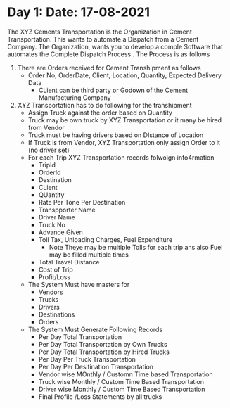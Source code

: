 # Day 1: Date: 17-08-2021
The XYZ Cements Transportation is the Organization in Cement Transportation.  This wants to automate a Dispatch from a Cement Company. The Organization, wants you to develop a comple Software that automates the Complete Dispatch Process . The Process is as follows
1. There are Orders received for Cement Transhipment as follows
    - Order No, OrderDate, Client, Location, Quantity, Expected Delivery Data
        - CLient can be third party or Godown of the Cement Manufacturing Company
2. XYZ Transportation has to do following for the transhipment
    - Assign Truck against the order based on Quantity
    - Truck may be own truck by XYZ Transportation or it many be hired from Vendor
    - Truck must be having drivers based on DIstance of Location
    - If Truck is from Vendor, XYZ Transportation only assign Order to it (no driver set)
    - For each Trip XYZ Transportation records folwoign info4rmation
        - TripId
        - OrderId
        - Destination
        - CLient
        - QUantity
        - Rate Per Tone Per Destination
        - Transpporter Name
        - Driver Name
        - Truck No
        - Advance Given
        - Toll Tax, Unloading Charges, Fuel Expenditure
            - Note Theye may be multiple Tolls for each trip ans also Fuel may be filled multiple times
        - Total Travel Distance
        - Cost of Trip
        - Profit/Loss
    - The System Must have masters for
        - Vendors
        - Trucks
        - Drivers
        - Destinations
        - Orders
    - The System Must Generate Following  Records
        - Per Day Total Transportation
        - Per Day Total Transportation by Own Trucks
        - Per Day Total Transportation by Hired Trucks
        - Per Day Per Truck Transportation
        - Per Day Per Desitination Transportation
        - Vendor wise MOnthly / Customn Time based Transportation
        - Truck wise Monthly / Custom Time Based Transportation
        - Driver wise Monthly / Custom Time Based Transportation
        - Final Profile /Loss Statements  by all trucks 


